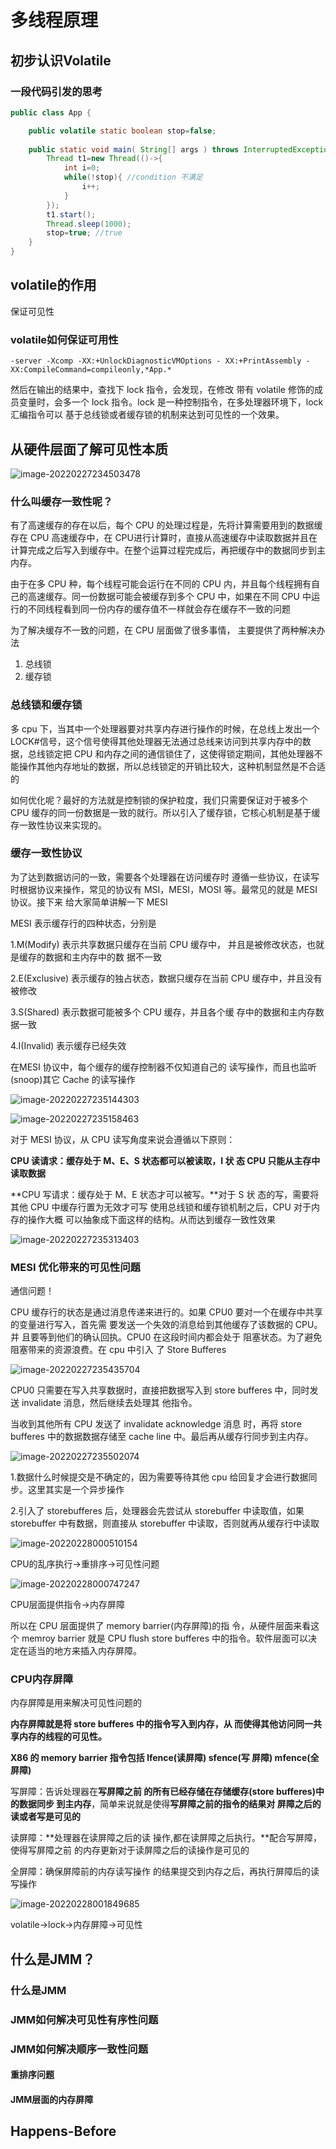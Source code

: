 # 多线程原理

## 初步认识Volatile

### 一段代码引发的思考

```java
public class App {

    public volatile static boolean stop=false;
    
    public static void main( String[] args ) throws InterruptedException {
        Thread t1=new Thread(()->{
            int i=0;
            while(!stop){ //condition 不满足
                i++;
            }
        });
        t1.start();
        Thread.sleep(1000);
        stop=true; //true
    }
}
```

## volatile的作用

保证可见性

### volatile如何保证可用性

`-server -Xcomp -XX:+UnlockDiagnosticVMOptions - XX:+PrintAssembly - XX:CompileCommand=compileonly,*App.* `

然后在输出的结果中，查找下 lock 指令，会发现，在修改 带有 volatile 修饰的成员变量时，会多一个 lock 指令。lock 是一种控制指令，在多处理器环境下，lock 汇编指令可以 基于总线锁或者缓存锁的机制来达到可见性的一个效果。

## 从硬件层面了解可见性本质

![image-20220227234503478](https://gitee.com/forge-logic/images-lib/raw/master/img/image-20220227234503478.png)

### 什么叫缓存一致性呢？

有了高速缓存的存在以后，每个 CPU 的处理过程是，先将计算需要用到的数据缓存在 CPU 高速缓存中，在 CPU进行计算时，直接从高速缓存中读取数据并且在计算完成之后写入到缓存中。在整个运算过程完成后，再把缓存中的数据同步到主内存。

由于在多 CPU 种，每个线程可能会运行在不同的 CPU 内，并且每个线程拥有自己的高速缓存。同一份数据可能会被缓存到多个 CPU 中，如果在不同 CPU 中运行的不同线程看到同一份内存的缓存值不一样就会存在缓存不一致的问题

为了解决缓存不一致的问题，在 CPU 层面做了很多事情，
主要提供了两种解决办法

1. 总线锁
2. 缓存锁

### 总线锁和缓存锁

多 cpu 下，当其中一个处理器要对共享内存进行操作的时候，在总线上发出一个 LOCK#信号，这个信号使得其他处理器无法通过总线来访问到共享内存中的数据，总线锁定把 CPU 和内存之间的通信锁住了，这使得锁定期间，其他处理器不能操作其他内存地址的数据，所以总线锁定的开销比较大，这种机制显然是不合适的

如何优化呢？最好的方法就是控制锁的保护粒度，我们只需要保证对于被多个 CPU 缓存的同一份数据是一致的就行。所以引入了缓存锁，它核心机制是基于缓存一致性协议来实现的。

### 缓存一致性协议

为了达到数据访问的一致，需要各个处理器在访问缓存时 遵循一些协议，在读写时根据协议来操作，常见的协议有 MSI，MESI，MOSI 等。最常见的就是 MESI 协议。接下来 给大家简单讲解一下 MESI 

MESI 表示缓存行的四种状态，分别是 

1.M(Modify) 表示共享数据只缓存在当前 CPU 缓存中， 并且是被修改状态，也就是缓存的数据和主内存中的数 据不一致 

2.E(Exclusive) 表示缓存的独占状态，数据只缓存在当前 CPU 缓存中，并且没有被修改 

3.S(Shared) 表示数据可能被多个 CPU 缓存，并且各个缓 存中的数据和主内存数据一致 

4.I(Invalid) 表示缓存已经失效 

在MESI 协议中，每个缓存的缓存控制器不仅知道自己的 读写操作，而且也监听(snoop)其它 Cache 的读写操作

![image-20220227235144303](https://gitee.com/forge-logic/images-lib/raw/master/img/image-20220227235144303.png)

![image-20220227235158463](https://gitee.com/forge-logic/images-lib/raw/master/img/image-20220227235158463.png)

对于 MESI 协议，从 CPU 读写角度来说会遵循以下原则： 

**CPU 读请求：缓存处于 M、E、S 状态都可以被读取，I 状 态 CPU 只能从主存中读取数据** 

**CPU 写请求：缓存处于 M、E 状态才可以被写。**对于 S 状 态的写，需要将其他 CPU 中缓存行置为无效才可写 使用总线锁和缓存锁机制之后，CPU 对于内存的操作大概 可以抽象成下面这样的结构。从而达到缓存一致性效果

![image-20220227235313403](https://gitee.com/forge-logic/images-lib/raw/master/img/image-20220227235313403.png)

### MESI 优化带来的可见性问题

通信问题！

CPU 缓存行的状态是通过消息传递来进行的。如果 CPU0 要对一个在缓存中共享的变量进行写入，首先需 要发送一个失效的消息给到其他缓存了该数据的 CPU。并 且要等到他们的确认回执。CPU0 在这段时间内都会处于 阻塞状态。为了避免阻塞带来的资源浪费。在 cpu 中引入 了 Store Bufferes

![image-20220227235435704](https://gitee.com/forge-logic/images-lib/raw/master/img/image-20220227235435704.png)

CPU0 只需要在写入共享数据时，直接把数据写入到 store bufferes 中，同时发送 invalidate 消息，然后继续去处理其 他指令。

当收到其他所有 CPU 发送了 invalidate acknowledge 消息 时，再将 store bufferes 中的数据数据存储至 cache line 中。最后再从缓存行同步到主内存。

![image-20220227235502074](https://gitee.com/forge-logic/images-lib/raw/master/img/image-20220227235502074.png)

1.数据什么时候提交是不确定的，因为需要等待其他 cpu 给回复才会进行数据同步。这里其实是一个异步操作 

2.引入了 storebufferes 后，处理器会先尝试从 storebuffer 中读取值，如果 storebuffer 中有数据，则直接从 storebuffer 中读取，否则就再从缓存行中读取

![image-20220228000510154](C:\Users\hefen\AppData\Roaming\Typora\typora-user-images\image-20220228000510154.png)

CPU的乱序执行->重排序->可见性问题

![image-20220228000747247](https://gitee.com/forge-logic/images-lib/raw/master/img/image-20220228000747247.png)

CPU层面提供指令->内存屏障

所以在 CPU 层面提供了 memory barrier(内存屏障)的指 令，从硬件层面来看这个 memroy barrier 就是 CPU flush  store bufferes 中的指令。软件层面可以决定在适当的地方来插入内存屏障。

### CPU内存屏障

内存屏障是用来解决可见性问题的

**内存屏障就是将 store bufferes 中的指令写入到内存，从 而使得其他访问同一共享内存的线程的可见性。**

**X86 的 memory barrier 指令包括 lfence(读屏障) sfence(写 屏障) mfence(全屏障)**

写屏障：告诉处理器在**写屏障之前 的所有已经存储在存储缓存(store bufferes)中的数据同步 到主内存**，简单来说就是使得**写屏障之前的指令的结果对 屏障之后的读或者写是可见的**

读屏障：**处理器在读屏障之后的读 操作,都在读屏障之后执行。**配合写屏障，使得写屏障之前 的内存更新对于读屏障之后的读操作是可见的

全屏障：确保屏障前的内存读写操作 的结果提交到内存之后，再执行屏障后的读写操作

![image-20220228001849685](https://gitee.com/forge-logic/images-lib/raw/master/img/image-20220228001849685.png)

volatile->lock->内存屏障->可见性

## 什么是JMM？

### 什么是JMM

### JMM如何解决可见性有序性问题

### JMM如何解决顺序一致性问题

#### 重排序问题

#### JMM层面的内存屏障

## Happens-Before

